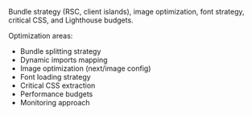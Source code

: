 Bundle strategy (RSC, client islands), image optimization, font strategy, critical CSS, and Lighthouse budgets.

Optimization areas:
- Bundle splitting strategy
- Dynamic imports mapping
- Image optimization (next/image config)
- Font loading strategy
- Critical CSS extraction
- Performance budgets
- Monitoring approach
